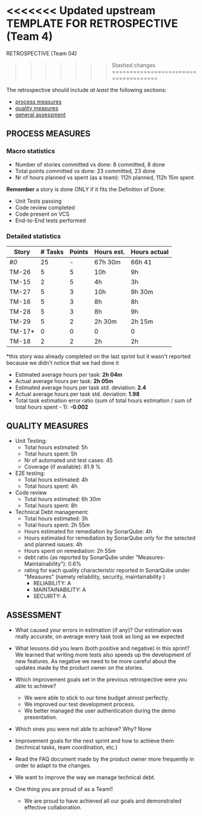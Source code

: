 <<<<<<< Updated upstream
TEMPLATE FOR RETROSPECTIVE (Team 4)
=======
RETROSPECTIVE (Team 04)
>>>>>>> Stashed changes
=====================================

The retrospective should include _at least_ the following
sections:

- [process measures](#process-measures)
- [quality measures](#quality-measures)
- [general assessment](#assessment)

## PROCESS MEASURES 

### Macro statistics

- Number of stories committed vs done: 8 committed, 8 done
- Total points committed vs done: 23 committed, 23 done 
- Nr of hours planned vs spent (as a team): 112h planned, 112h 15m spent

**Remember**  a story is done ONLY if it fits the Definition of Done:
 
- Unit Tests passing
- Code review completed
- Code present on VCS
- End-to-End tests performed

### Detailed statistics

| Story  | # Tasks | Points | Hours est. | Hours actual |
|--------|---------|--------|------------|--------------|
| _#0_   | 25      | -      | 67h 30m    | 66h 41       |
| TM-26  | 5       | 5      | 10h        | 9h           |
| TM-15  | 2       | 5      | 4h         | 3h           |
| TM-27  | 5       | 3      | 10h        | 9h 30m       |
| TM-16  | 5       | 3      | 8h         | 8h           |
| TM-28  | 5       | 3      | 8h         | 9h           |
| TM-29  | 5       | 2      | 2h 30m     | 2h 15m       |
| TM-17* | 0       | 0      | 0          | 0            |
| TM-18  | 2       | 2      | 2h         | 2h           |
   
*this story was already completed on the last sprint but it wasn't reported because we didn't notice that we had done it

- Estimated average hours per task: **2h 04m**
- Actual average hours per task: **2h 05m**
- Estimated average hours per task std. deviation: **2.4**
- Actual average hours per task std. deviation: **1.98**
- Total task estimation error ratio (sum of total hours estimation / sum of total hours spent - 1): **-0.002**

  
## QUALITY MEASURES 

- Unit Testing:
  - Total hours estimated: 5h
  - Total hours spent: 5h
  - Nr of automated unit test cases: 45
  - Coverage (if available): 81.9 %
- E2E testing:
  - Total hours estimated: 4h
  - Total hours spent: 4h
- Code review 
  - Total hours estimated: 6h 30m
  - Total hours spent: 8h
- Technical Debt management:
  - Total hours estimated: 3h
  - Total hours spent: 2h 55m
  - Hours estimated for remediation by SonarQube: 4h
  - Hours estimated for remediation by SonarQube only for the selected and planned issues: 4h
  - Hours spent on remediation: 2h 55m
  - debt ratio (as reported by SonarQube under "Measures-Maintainability"): 0.6%
  - rating for each quality characteristic reported in SonarQube under "Measures" (namely reliability, security, maintainability )
     - RELIABILITY: A
     - MAINTAINABILITY: A
     - SECURITY: A
  


## ASSESSMENT

- What caused your errors in estimation (if any)? Our estimation was really accurate, on average every task took as long as we expected

- What lessons did you learn (both positive and negative) in this sprint? We learned that writing more tests also speeds up the development of new features. As negative we need to be more careful about the updates made by the product owner on the stories. 

- Which improvement goals set in the previous retrospective were you able to achieve? 
  - We were able to stick to our time budget almost perfectly. 
  - We improved our test development process.
  - We better managed the user authentication during the demo presentation.
  
- Which ones you were not able to achieve? Why? None

- Improvement goals for the next sprint and how to achieve them (technical tasks, team coordination, etc.)
 - Read the FAQ document made by the product owner more frequently in order to adapt to the changes.
 - We want to improve the way we manage technical debt.

- One thing you are proud of as a Team!!
  - We are proud to have achieved all our goals and demonstrated effective collaboration.